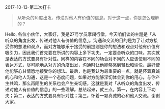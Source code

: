 2017-10-13-第二次打卡

> 从听众的角度出发，传递对他人有价值的信息。对于这一点，你是怎么理解的？

Hello, 各位小伙伴，大家好，我是27号学员摩羯行僧。今天咱们谈的主题是「从听众的角度出发，传递对他人有价值的信息」。沟通和交流的目的是为了让对方接受你的想法和观点，而对方能够乐于接受的前提则是你的想法和观点对他有价值有吸引力，因此我们首先要在所讲的内容上多下功夫，一定要合听众的口味。其次就是表达的方式要具有针对性。同样的内容在不同的场合对不同的人应该使用不同的表达方式，尽可能地从对方的角度出发，沟通时让他能够感到轻松和愉悦，最好使他能够心甘情愿地接受你的想法。最后，也是我认为最重要的一点，就是怀着真诚的心和他人沟通，这是一个态度问题，如果对方能够深切体会到你的用心，与你产生共鸣，那么再陌生的关系也会产生亲切感。这就是我对「从听众的角度出发，传递对他人有价值的信息」的一些理解。总结起来，就三点。第一，在内容上下功夫；第二，表达的方式要具有针对性；第三，怀着一颗真诚的心和他人交流。谢谢大家。